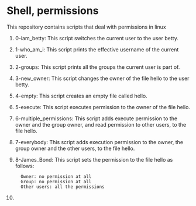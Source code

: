 # Shell, permissions
This repository contains scripts that deal with permissions in linux

1. 0-iam_betty: This script switches the current user to the user betty.

2. 1-who_am_i: This script prints the effective username of the current user.

3. 2-groups: This script prints all the groups the current user is part of.

4. 3-new_owner: This script changes the owner of the file hello to the user betty.

5. 4-empty: This script creates an empty file called hello.

6. 5-execute: This script executes permission to the owner of the file hello.

7. 6-multiple_permissions: This script adds execute permission to the owner and the group owner, and read permission to other users, to the file hello.

8. 7-everybody: This script adds execution permission to the owner, the group owner and the other users, to the file hello.

9. 8-James_Bond: This script sets the permission to the file hello as follows:

   		 Owner: no permission at all
		 Group: no permission at all
		 Other users: all the permissions

10. 